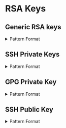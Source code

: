 # RSA Keys

## Generic RSA keys

<details>
<summary>Pattern Format</summary>
<p>

```regex
--BEGIN (?:[A-Z]+ )?PRIVATE KEY--+[a-zA-Z0-9+/=\s]+--+END (?:[A-Z]+ )?PRIVATE KEY--
```

**Comments / Notes:**

- Current Version: v0.1
</p>
</details>



## SSH Private Keys

<details>
<summary>Pattern Format</summary>
<p>

```regex
--BEGIN OPENSSH PRIVATE KEY--+[a-zA-Z0-9+/=\s]+--+END OPENSSH PRIVATE KEY--
```

**Comments / Notes:**

- Current Version: v0.1
- *SSH Password:* `MyPassword`
</p>
</details>



## GPG Private Key

<details>
<summary>Pattern Format</summary>
<p>

```regex
--BEGIN PGP PRIVATE KEY BLOCK--+[a-zA-Z0-9+/=\s]+--+END PGP PRIVATE KEY BLOCK--
```

**Comments / Notes:**

- Current Version: v0.1
</p>
</details>



## SSH Public Key

<details>
<summary>Pattern Format</summary>
<p>

```regex
ssh-rsa (.*|\n) [\S]*@?[\S]*
```

**Comments / Notes:**

- Current Version: v0.1
- SSH Public Key (not a secret)
</p>
</details>

